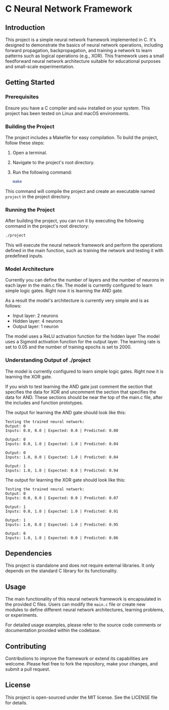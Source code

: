 # C Neural Network Framework

## Introduction

This project is a simple neural network framework implemented in C. It's designed to demonstrate the basics of neural network operations, including forward propagation, backpropagation, and training a network to learn patterns such as logical operations (e.g., XOR). This framework uses a small feedforward neural network architecture suitable for educational purposes and small-scale experimentation.

## Getting Started

### Prerequisites

Ensure you have a C compiler and `make` installed on your system. This project has been tested on Linux and macOS environments.

### Building the Project

The project includes a Makefile for easy compilation. To build the project, follow these steps:

1. Open a terminal.
2. Navigate to the project's root directory.
3. Run the following command:

   ```sh
   make
   ```

This command will compile the project and create an executable named `project` in the project directory.

### Running the Project

After building the project, you can run it by executing the following command in the project's root directory:

```sh
./project
```

This will execute the neural network framework and perform the operations defined in the main function, such as training the network and testing it with predefined inputs.

### Model Architecture
Currently you can define the number of layers and the number of neurons in each layer in the main.c file. The model is currently configured to learn simple logic gates. Right now it is learning the AND gate.

As a result the model's architecture is currently very simple and is as follows:
- Input layer: 2 neurons
- Hidden layer: 4 neurons
- Output layer: 1 neuron

The model uses a ReLU activation function for the hidden layer 
The model uses a Sigmoid activation function for the output layer. 
The learning rate is set to 0.05 and the number of training epochs is set to 2000.

### Understanding Output of ./project
The model is currently configured to learn simple logic gates. Right now it is learning the XOR gate.

If you wish to test learning the AND gate just comment the section that specifies the data for XOR and uncomment the section that specifies the data for AND. These sections should be near the top of the main.c file, after the includes and function prototypes.

The output for learning the AND gate should look like this:
```
Testing the trained neural network:
Output: 0
Inputs: 0.0, 0.0 | Expected: 0.0 | Predicted: 0.00

Output: 0
Inputs: 0.0, 1.0 | Expected: 1.0 | Predicted: 0.04

Output: 0
Inputs: 1.0, 0.0 | Expected: 1.0 | Predicted: 0.04

Output: 1
Inputs: 1.0, 1.0 | Expected: 0.0 | Predicted: 0.94
```

The output for learning the XOR gate should look like this:
```
Testing the trained neural network:
Output: 0
Inputs: 0.0, 0.0 | Expected: 0.0 | Predicted: 0.07

Output: 1
Inputs: 0.0, 1.0 | Expected: 1.0 | Predicted: 0.91

Output: 1
Inputs: 1.0, 0.0 | Expected: 1.0 | Predicted: 0.95

Output: 0
Inputs: 1.0, 1.0 | Expected: 0.0 | Predicted: 0.06
```
## Dependencies

This project is standalone and does not require external libraries. It only depends on the standard C library for its functionality.

## Usage

The main functionality of this neural network framework is encapsulated in the provided C files. Users can modify the `main.c` file or create new modules to define different neural network architectures, learning problems, or experiments.

For detailed usage examples, please refer to the source code comments or documentation provided within the codebase.

## Contributing

Contributions to improve the framework or extend its capabilities are welcome. Please feel free to fork the repository, make your changes, and submit a pull request.

## License

This project is open-sourced under the MIT license. See the LICENSE file for details.
